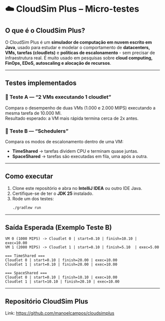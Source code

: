 # ☁️ CloudSim Plus – Micro-testes

## O que é o CloudSim Plus?

O CloudSim Plus é um **simulador de computação em nuvem escrito em Java**, usado para estudar e modelar o comportamento de **datacenters, VMs, tarefas (cloudlets)** e **políticas de escalonamento** - sem precisar de infraestrutura real. É muito usado em pesquisas sobre **cloud computing, FinOps, EDoS, autoscaling e alocação de recursos**.

---

## Testes implementados

### 🔹 Teste A — “2 VMs executando 1 cloudlet”
Compara o desempenho de duas VMs (1.000 e 2.000 MIPS) executando a mesma tarefa de 10.000 MI.  
Resultado esperado: a VM mais rápida termina cerca de 2x antes.

### 🔹 Teste B — “Schedulers”
Compara os modos de escalonamento dentro de uma VM:
- **TimeShared** → tarefas dividem CPU e terminam quase juntas.
- **SpaceShared** → tarefas são executadas em fila, uma após a outra.

---

##  Como executar

1. Clone este repositório e abra no **IntelliJ IDEA** ou outro IDE Java.
2. Certifique-se de ter o **JDK 25** instalado.
3. Rode um dos testes:
   ```bash
   ./gradlew run
   ```
   
---

## Saída Esperada (Exemplo Teste B)
    
```
VM 0 (1000 MIPS) -> Cloudlet 0 | start=0.10 | finish=10.10 | exec=10.00
VM 1 (2000 MIPS) -> Cloudlet 1 | start=0.10 | finish=5.10  | exec=5.00

=== TimeShared ===
Cloudlet 0 | start=0.10 | finish=20.00 | exec=10.00
Cloudlet 1 | start=0.10 | finish=20.00 | exec=10.00

=== SpaceShared ===
Cloudlet 0 | start=0.10 | finish=10.10 | exec=10.00
Cloudlet 1 | start=10.10 | finish=20.10 | exec=10.00
```

---

## Repositório CloudSim Plus
Link: https://github.com/manoelcampos/cloudsimplus